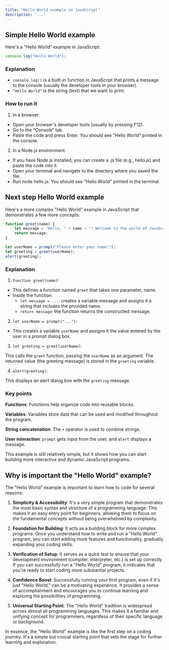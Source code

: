 ```yaml
---
title: "Hello World example in JavaScript"
description: "..."
---
```


## Simple Hello World example

Here's a "Hello World" example in JavaScript:

```js {filename="JavaScript"}
console.log("Hello World");
```

### Explanation

- `console.log()` is a built-in function in JavaScript that prints a message to the console (usually the developer tools in your browser).
- `"Hello World"` is the string (text) that we want to print.


### How to run it

1. In a browser:

- Open your browser's developer tools (usually by pressing F12).
- Go to the "Console" tab.
- Paste the code and press Enter. You should see "Hello World" printed in the console.


2. In a Node.js environment:

- If you have Node.js installed, you can create a .js file (e.g., hello.js) and paste the code into it.
- Open your terminal and navigate to the directory where you saved the file.
- Run node hello.js. You should see "Hello World" printed in the terminal.

## Next step Hello World example

Here's a more complex "Hello World" example in JavaScript that demonstrates a few more concepts:

```js {filename="JavaScript"}
function greet(name) {
    let message = "Hello, " + name + "! Welcome to the world of JavaScript.";
    return message;
}

let userName = prompt("Please enter your name:");
let greeting = greet(userName);
alert(greeting);
```

### Explanation

1. `function greet(name)`:

- This defines a function named `greet` that takes one parameter, name.
- Inside the function:
    - `let message = ...`: creates a variable message and assigns it a string that includes the provided name.
    - `return message`: the function returns the constructed message.

2. `let userName = prompt("...")`:

- This creates a variable `userName` and assigns it the value entered by the user in a prompt dialog box.

3. `let greeting = greet(userName)`:

This calls the `greet` function, passing the `userName` as an argument. The returned value (the greeting message) is stored in the `greeting` variable.

4. `alert(greeting)`:

This displays an alert dialog box with the `greeting` message.

### Key points

**Functions**: Functions help organize code into reusable blocks.

**Variables**: Variables store data that can be used and modified throughout the program.

**String concatenation**: The `+` operator is used to combine strings.

**User interaction**: `prompt` gets input from the user, and `alert` displays a message.

This example is still relatively simple, but it shows how you can start building more interactive and dynamic JavaScript programs.

## Why is important the "Hello World" example?

The "Hello World" example is important to learn how to code for several reasons:

1. **Simplicity & Accessibility**: It's a very simple program that demonstrates the most basic syntax and structure of a programming language. This makes it an easy entry point for beginners, allowing them to focus on the fundamental concepts without being overwhelmed by complexity.

2. **Foundation for Building**: It acts as a building block for more complex programs. Once you understand how to write and run a "Hello World" program, you can start adding more features and functionality, gradually expanding your coding skills.

3. **Verification of Setup**: It serves as a quick test to ensure that your development environment (compiler, interpreter, etc.) is set up correctly. If you can successfully run a "Hello World" program, it indicates that you're ready to start coding more substantial projects.

4. **Confidence Boost**: Successfully running your first program, even if it's just "Hello World," can be a motivating experience. It provides a sense of accomplishment and encourages you to continue learning and exploring the possibilities of programming.

5. **Universal Starting Point**: The "Hello World" tradition is widespread across almost all programming languages. This makes it a familiar and unifying concept for programmers, regardless of their specific language or background.

In essence, the "Hello World" example is like the first step on a coding journey. It's a simple but crucial starting point that sets the stage for further learning and exploration.